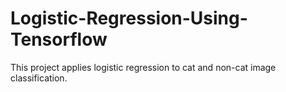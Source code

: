 # Logistic-Regression-Using-Tensorflow

This project applies logistic regression to cat and non-cat image classification.
